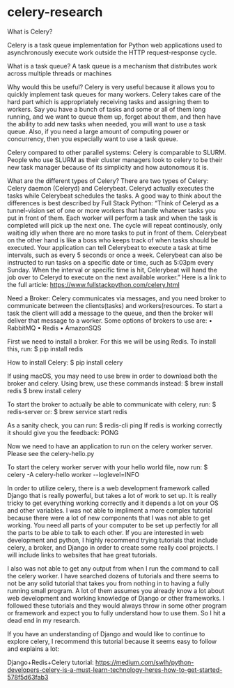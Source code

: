 # celery-research
What is Celery? 

Celery is a task queue implementation for Python web applications used to asynchronously execute work outside the HTTP request-response cycle.

What is a task queue? A task queue is a mechanism that distributes work across multiple threads or machines

Why would this be useful? Celery is very useful because it allows you to quickly implement task queues for many workers. Celery takes care of the hard part which is  appropriately receiving tasks and assigning them to workers. Say you have a bunch of tasks and some or all of them long running, and we want to queue them up,  forget about them, and then have the ability to add new tasks when needed, you will want to use a task queue. Also, if you need a large amount of computing power or concurrency, then you especially want to use a task queue. 

Celery compared to other parallel systems: Celery is comparable to SLURM. People who use SLURM as their cluster managers look to celery to be their new task manager because of its simplicity and how autonomous it is.

What are the different types of Celery? 
There are two types of Celery: Celery daemon (Celeryd) and Celerybeat. Celeryd actually executes the tasks while Celerybeat schedules the tasks. A good way to think about the differences is best described by Full Stack Python: “Think of Celeryd as a tunnel-vision set of one or more workers that handle whatever tasks you put in front of them. Each worker will perform a task and when the task is completed will pick up the next one. The cycle will repeat continously, only waiting idly when there are no more tasks to put in front of them.
Celerybeat on the other hand is like a boss who keeps track of when tasks should be executed. Your application can tell Celerybeat to execute a task at time intervals, such as every 5 seconds or once a week. Celerybeat can also be instructed to run tasks on a specific date or time, such as 5:03pm every Sunday. When the interval or specific time is hit, Celerybeat will hand the job over to Celeryd to execute on the next available worker.”
Here is a link to the full article: https://www.fullstackpython.com/celery.html

Need a Broker: Celery communicates via messages, and you need broker to communicate between the clients(tasks) and workers(resources. To start a task the client will add a message to the queue, and then the broker will deliver that message to a worker. Some options of brokers to use are:
•	RabbitMQ
•	Redis
•	AmazonSQS

First we need to install a broker. For this we will be using Redis. To install this, run:
$ pip install redis

How to install Celery:
$ pip install celery

If using macOS, you may need to use brew in order to download both the broker and celery. Using brew, use these commands instead:
$ brew install redis
$ brew install celery

To start the broker to actually be able to communicate with celery, run:
$ redis-server
or:
$ brew service start redis

As a sanity check, you can run:
$ redis-cli ping
If redis is working correctly it should give you the feedback: PONG

Now we need to have an application to run on the celery worker server. Please see the celery-hello.py

To start the celery worker server with your hello world file, now run:
$ celery -A celery-hello worker --loglevel=INFO

In order to utilize celery, there is a web development framework called Django that is really powerful, but takes a lot of work to set up. It is really tricky to get everything working correctly and it depends a lot on your OS and other variables. I was not able to impliment a more complex tutorial because there were a lot of new components that I was not able to get working. You need all parts of your computer to be set up perfectly for all the parts to be able to talk to each other. If you are interested in web development and python, I highly recommend trying tutorials that include celery, a broker, and Django in order to create some really cool projects. I will include links to websites that hae great tutorials.


I also was not able to get any output from when I run the command to call the celery worker. I have searched dozens of tutorials and there seems to not be any solid tutorial that takes you from nothing in to having a fully running small program. A lot of them assumes you already know a lot about web development and working knowledge of Django or other frameworks. I followed these tutorials and they would always throw in some other program or framework and expect you to fully understand how to use them. So I hit a dead end in my research.

If you have an understanding of Django and would like to continue to explore celery, I recommend this tutorial because it seems easy to follow and explains a lot:

Django+Redis+Celery tutorial: https://medium.com/swlh/python-developers-celery-is-a-must-learn-technology-heres-how-to-get-started-578f5d63fab3
